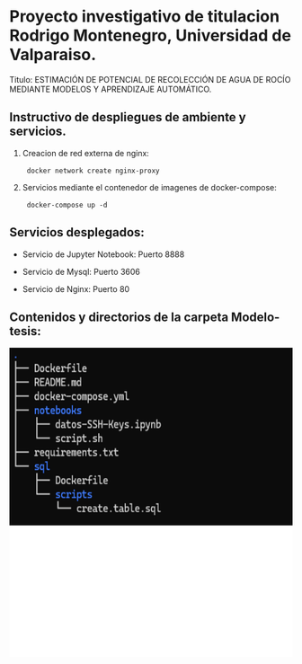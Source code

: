 # Proyecto investigativo de titulacion Rodrigo Montenegro, Universidad de Valparaiso.

Titulo: ESTIMACIÓN DE POTENCIAL DE RECOLECCIÓN DE AGUA DE ROCÍO MEDIANTE MODELOS Y APRENDIZAJE AUTOMÁTICO.

## Instructivo de despliegues de ambiente y servicios.

1. Creacion de red externa de nginx:

        docker network create nginx-proxy

2. Servicios mediante el contenedor de imagenes de docker-compose:

        docker-compose up -d


## Servicios desplegados:

* Servicio de Jupyter Notebook: Puerto 8888

* Servicio de Mysql: Puerto 3606

* Servicio de Nginx: Puerto 80

## Contenidos y directorios de la carpeta Modelo-tesis:

<p align="center">
  <img width="850" height="550" src="directorios.png">
</p>

